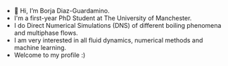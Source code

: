 - 👋 Hi, I’m Borja Diaz-Guardamino.
- I'm a first-year PhD Student at The University of Manchester.
- I do Direct Numerical Simulations (DNS) of different boiling phenomena and multiphase flows.
- I am very interested in all fluid dynamics, numerical methods and machine learning.
- Welcome to my profile :)
